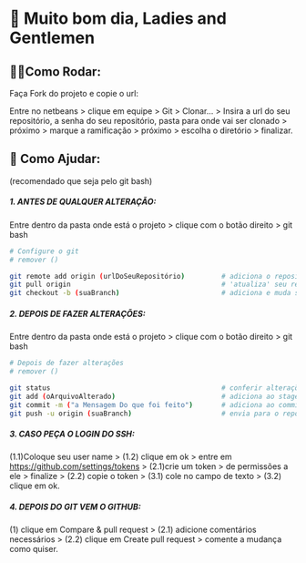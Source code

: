 # 🧐 Muito bom dia, Ladies and Gentlemen


## 👷‍♂️Como Rodar:

Faça Fork do projeto e copie o url:

Entre no netbeans > clique em equipe > Git > Clonar... > Insira a url do seu repositório, a senha do seu repositório, pasta para onde vai ser clonado >  próximo > marque a ramificação > próximo > escolha o diretório > finalizar.


## 🥳 Como Ajudar:

(recomendado que seja pelo git bash)



##### 1. ANTES DE QUALQUER ALTERAÇÃO:

Entre dentro da pasta onde está o projeto > clique com o botão direito > git bash

``````bash
# Configure o git
# remover ()

git remote add origin (urlDoSeuRepositório)			# adiciona o repositório
git pull origin										# 'atualiza' seu repositório
git checkout -b (suaBranch)							# adiciona e muda sua branch atual

``````


##### 2. DEPOIS DE FAZER ALTERAÇÕES:

Entre dentro da pasta onde está o projeto > clique com o botão direito > git bash

``````bash
# Depois de fazer alterações
# remover ()

git status											# conferir alterações
git add (oArquivoAlterado)							# adiciona ao staged
git commit -m ("a Mensagem Do que foi feito")		# adiciona ao commited
git push -u origin (suaBranch)						# envia para o repositório remoto
``````


##### 3. CASO PEÇA O LOGIN DO SSH:

(1.1)Coloque seu user name > (1.2) clique em ok > entre em https://github.com/settings/tokens > (2.1)crie um token > de permissões a ele > finalize > (2.2) copie o token > (3.1) cole no campo de texto > (3.2) clique em ok.



##### 4. DEPOIS DO GIT VEM O GITHUB:

(1) clique em Compare & pull request > (2.1) adicione comentários necessários > (2.2) clique em Create pull request > comente a mudança como quiser.
